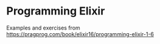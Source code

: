 # Programming Elixir

Examples and exercises from <https://pragprog.com/book/elixir16/programming-elixir-1-6>